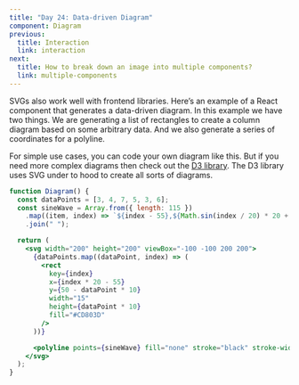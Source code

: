 ```yaml
---
title: "Day 24: Data-driven Diagram"
component: Diagram
previous:
  title: Interaction
  link: interaction
next:
  title: How to break down an image into multiple components?
  link: multiple-components
---
```


SVGs also work well with frontend libraries. Here’s an example of a React component that generates a data-driven diagram. In this example we have two things. We are generating a list of rectangles to create a column diagram based on some arbitrary data. And we also generate a series of coordinates for a polyline.

For simple use cases, you can code your own diagram like this. But if you need more complex diagrams then check out the <a href="https://d3js.org/"  target="_blank" rel="noopener">D3 library</a>. The D3 library uses SVG under to hood to create all sorts of diagrams.

<div class="code-flex">

```jsx
function Diagram() {
  const dataPoints = [3, 4, 7, 5, 3, 6];
  const sineWave = Array.from({ length: 115 })
    .map((item, index) => `${index - 55},${Math.sin(index / 20) * 20 + 10}`)
    .join(" ");

  return (
    <svg width="200" height="200" viewBox="-100 -100 200 200">
      {dataPoints.map((dataPoint, index) => (
        <rect
          key={index}
          x={index * 20 - 55}
          y={50 - dataPoint * 10}
          width="15"
          height={dataPoint * 10}
          fill="#CD803D"
        />
      ))}

      <polyline points={sineWave} fill="none" stroke="black" stroke-width="5" />
    </svg>
  );
}
```

</div>

